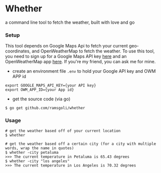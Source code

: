 # Whether

a command line tool to fetch the weather, built with love and go

### Setup
This tool depends on Google Maps Api to fetch your current geo-coordinates, and OpenWeatherMap to fetch the weather. 
To use this tool, you need to sign up for a Google Maps API key [here](https://developers.google.com/maps/documentation/javascript/get-api-key) and an OpenWeatherMap app [here](https://openweathermap.org/price). If you're my friend, you can ask me for mine. 

* create an environment file `.env` to hold your Google API key and OWM APP id
```
export GOOGLE_MAPS_API_KEY={your API key}
export OWM_APP_ID={your App id}
```
* get the source code (via go)
```
$ go get github.com/ramsgoli/whether
```

### Usage
```
# get the weather based off of your current location
$ whether

# get the weather based off a certain city (for a city with multiple words, wrap the name in quotes)
$ whether -city petaluma
>>> The current temperature in Petaluma is 65.43 degrees
$ whether -city "los angeles"
>>> The current temperature in Los Angeles is 70.32 degrees
```

